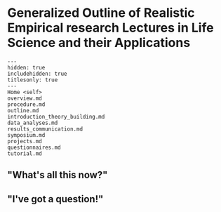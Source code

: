 # Generalized Outline of Realistic Empirical research Lectures in Life Science and their Applications 

```{toctree}
---
hidden: true
includehidden: true
titlesonly: true
---
Home <self>
overview.md
procedure.md
outline.md
introduction_theory_building.md
data_analyses.md
results_communication.md
symposium.md
projects.md
questionnaires.md
tutorial.md
```

## "What's all this now?"


## "I've got a question!"
